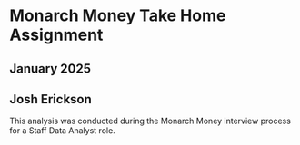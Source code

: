 # Monarch Money Take Home Assignment
## January 2025

<h2>Josh Erickson</h2>

<p>This analysis was conducted during the Monarch Money interview process for a Staff Data Analyst role.</p>
